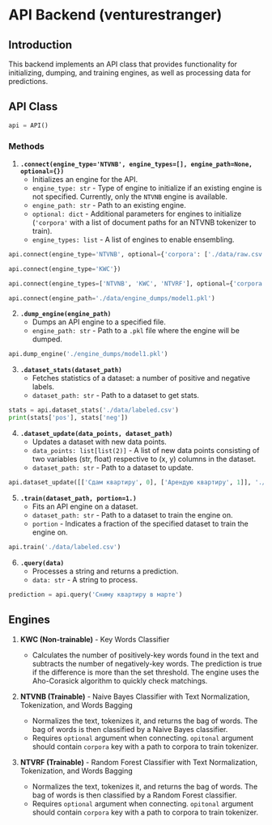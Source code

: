 # API Backend (venturestranger)

## Introduction
This backend implements an API class that provides functionality for initializing, dumping, and training engines, as well as processing data for predictions.

## API Class

```python
api = API()
```

### Methods

1. **`.connect(engine_type='NTVNB', engine_types=[], engine_path=None, optional={})`**
   - Initializes an engine for the API.
   - `engine_type: str` - Type of engine to initialize if an existing engine is not specified. Currently, only the `NTVNB` engine is available.
   - `engine_path: str` - Path to an existing engine.
   - `optional: dict` - Additional parameters for engines to initialize (`'corpora'` with a list of document paths for an NTVNB tokenizer to train).
   - `engine_types: list` - A list of engines to enable ensembling.

```python
api.connect(engine_type='NTVNB', optional={'corpora': ['./data/raw.csv']})
```

```python
api.connect(engine_type='KWC'})
```

```python
api.connect(engine_types=['NTVNB', 'KWC', 'NTVRF'], optional={'corpora': ['./data/raw.csv']})
```

```python
api.connect(engine_path='./data/engine_dumps/model1.pkl')
```

2. **`.dump_engine(engine_path)`**
   - Dumps an API engine to a specified file.
   - `engine_path: str` - Path to a `.pkl` file where the engine will be dumped.

```python
api.dump_engine('./engine_dumps/model1.pkl')
```

3. **`.dataset_stats(dataset_path)`**
   - Fetches statistics of a dataset: a number of positive and negative labels.
   - `dataset_path: str` - Path to a dataset to get stats.

```python
stats = api.dataset_stats('./data/labeled.csv')
print(stats['pos'], stats['neg'])
```

4. **`.dataset_update(data_points, dataset_path)`**
   - Updates a dataset with new data points.
   - `data_points: list[list(2)]` - A list of new data points consisting of two variables (str, float) respective to (x, y) columns in the dataset.
   - `dataset_path: str` - Path to a dataset to update.

```python
api.dataset_update([['Сдам квартиру', 0], ['Арендую квартиру', 1]], './data/labeled.csv')
```

5. **`.train(dataset_path, portion=1.)`**
   - Fits an API engine on a dataset.
   - `dataset_path: str` - Path to a dataset to train the engine on.
   - `portion` - Indicates a fraction of the specified dataset to train the engine on.

```python
api.train('./data/labeled.csv')
```

6. **`.query(data)`**
   - Processes a string and returns a prediction.
   - `data: str` - A string to process.

```python
prediction = api.query('Сниму квартиру в марте')
```

## Engines

1. **KWC (Non-trainable)** - Key Words Classifier
   - Calculates the number of positively-key words found in the text and subtracts the number of negatively-key words. The prediction is true if the difference is more than the set threshold. The engine uses the Aho-Corasick algorithm to quickly check matchings.

2. **NTVNB (Trainable)** - Naive Bayes Classifier with Text Normalization, Tokenization, and Words Bagging
   - Normalizes the text, tokenizes it, and returns the bag of words. The bag of words is then classified by a Naive Bayes classifier.
   - Requires `optional` argument when connecting. `opitonal` argument should contain `corpora` key with a path to corpora to train tokenizer.

3. **NTVRF (Trainable)** - Random Forest Classifier with Text Normalization, Tokenization, and Words Bagging
   - Normalizes the text, tokenizes it, and returns the bag of words. The bag of words is then classified by a Random Forest classifier.
   - Requires `optional` argument when connecting. `opitonal` argument should contain `corpora` key with a path to corpora to train tokenizer.
